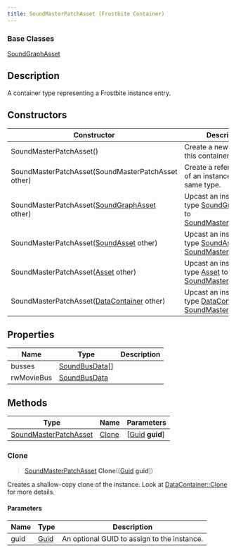 ```yaml
---
title: SoundMasterPatchAsset (Frostbite Container)
---
```

### Base Classes

[SoundGraphAsset](SoundGraphAsset)

## Description

A container type representing a Frostbite instance entry.

## Constructors

| Constructor                                                                      | Description                                                                                                                       |
| -------------------------------------------------------------------------------- | --------------------------------------------------------------------------------------------------------------------------------- |
| SoundMasterPatchAsset()                                                          | Create a new instance of this container type.                                                                                     |
| SoundMasterPatchAsset(SoundMasterPatchAsset other)                               | Create a reference copy of an instance of the same type.                                                                          |
| SoundMasterPatchAsset([SoundGraphAsset](SoundGraphAsset) other)                  | Upcast an instance of type [SoundGraphAsset](SoundGraphAsset) to [SoundMasterPatchAsset](SoundMasterPatchAsset).                  |
| SoundMasterPatchAsset([SoundAsset](SoundAsset) other)                            | Upcast an instance of type [SoundAsset](SoundAsset) to [SoundMasterPatchAsset](SoundMasterPatchAsset).                            |
| SoundMasterPatchAsset([Asset](Asset) other)                                      | Upcast an instance of type [Asset](Asset) to [SoundMasterPatchAsset](SoundMasterPatchAsset).                                      |
| SoundMasterPatchAsset([DataContainer](/vext/ref/cls/shr/datacontainer) other) | Upcast an instance of type [DataContainer](/vext/ref/cls/shr/datacontainer) to [SoundMasterPatchAsset](SoundMasterPatchAsset). |

## Properties

| Name       | Type                             | Description |
| ---------- | -------------------------------- | ----------- |
| busses     | [SoundBusData](SoundBusData)\[\] |             |
| rwMovieBus | [SoundBusData](SoundBusData)     |             |

## Methods

| Type                                           | Name            | Parameters                                     |
| ---------------------------------------------- | --------------- | ---------------------------------------------- |
| [SoundMasterPatchAsset](SoundMasterPatchAsset) | [Clone](#clone) | \[[Guid](/vext/ref/cls/shr/guid) **guid**\] |

### Clone

> [SoundMasterPatchAsset](SoundMasterPatchAsset) **Clone**(\[[Guid](/vext/ref/cls/shr/guid) **guid**\])

Creates a shallow-copy clone of the instance. Look at [DataContainer::Clone](/vext/ref/cls/shr/datacontainer#clone) for more details.

#### Parameters

| Name | Type         | Description                                 |
| ---- | ------------ | ------------------------------------------- |
| guid | [Guid](Guid) | An optional GUID to assign to the instance. |
